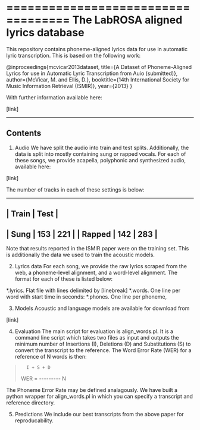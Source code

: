 ===================================
The LabROSA aligned lyrics database
===================================

This repository contains phoneme-aligned lyrics data for use
in automatic lyric transcription.  This is based on the following
work:

@inproceedings{mcvicar2013dataset,
  title={A Dataset of Phoneme-Aligned Lyrics for use in Automatic Lyric Transcription from Auio (submitted)},
  author={McVicar, M. and Ellis, D.},
  booktitle={14th International Society for Music Information Retrieval (ISMIR)},
  year={2013}
}

With further information available here:

[link]

--------
Contents
--------

1. Audio
We have split the audio into train and test splits. Additionally, 
the data is split into mostly containing sung or rapped vocals.
For each of these songs, we provide acapella, polyphonic and synthesized
audio, available here:

[link]

The number of tracks in each of these settings is below:

--------------------------
|          Train |  Test |
--------------------------
| Sung   |  153  |  221  |
| Rapped |  142  |  283  |
-------------------------

Note that results reported in the ISMIR paper were on the
training set. This is additionally the data we used
to train the acoustic models.

2. Lyrics data
For each song, we provide the raw lyrics scraped from the web,
a phoneme-level alignment, and a word-level alignment. The format
for each of these is listed below:

*.lyrics. Flat file with lines delimited by [linebreak]
*.words. One line per word with start time in seconds: <start><space><word>
*.phones. One line per phoneme, <start><space><phone> 

3. Models
Acoustic and language models are available for download
from 

[link]

4. Evaluation
The main script for evaluation is align_words.pl. It is a command
line script which takes two files as input and outputs the minimum
number of Insertions (I), Deletions (D) and Substitutions (S) to 
convert the transcript to the reference. The Word Error Rate (WER)
for a reference of N words is then:

>       I + S + D
>WER =  ---------
>           N

The Phoneme Error Rate may be defined analagously. We have built
a python wrapper for align_words.pl in which you can specify a
transcript and reference directory. 

5. Predictions
We include our best transcripts from the above paper for
reproducability.

